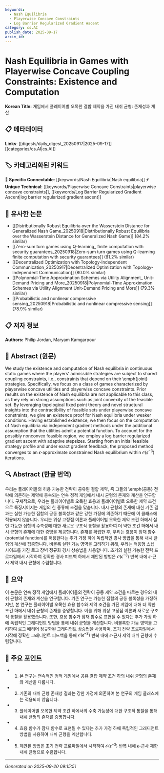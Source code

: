 ```yaml
---
keywords:
  - Nash Equilibria
  - Playerwise Concave Constraints
  - Log Barrier Regularized Gradient Ascent
category: cs.AI
publish_date: 2025-09-17
arxiv_id:
---
```


<!-- KEYWORD_LINKING_METADATA:
{
  "processed_timestamp": "2025-09-22 22:49:46.515873",
  "vocabulary_version": "1.0",
  "selected_keywords": [
    "Nash Equilibria",
    "Playerwise Concave Constraints",
    "Log Barrier Regularized Gradient Ascent"
  ],
  "rejected_keywords": [
    "Topological Fixed Point Theory"
  ],
  "similarity_scores": {
    "Nash Equilibria": 0.92,
    "Playerwise Concave Constraints": 0.8,
    "Log Barrier Regularized Gradient Ascent": 0.82
  },
  "extraction_method": "AI_prompt_based",
  "budget_applied": true
}
-->

# Nash Equilibria in Games with Playerwise Concave Coupling Constraints: Existence and Computation

**Korean Title:** 게임에서 플레이어별 오목한 결합 제약을 가진 내쉬 균형: 존재성과 계산

## 📋 메타데이터

**Links**: [[digests/daily_digest_20250917|2025-09-17]]     [[categories/cs.AI|cs.AI]]

## 🏷️ 카테고리화된 키워드
**🔗 Specific Connectable**: [[keywords/Nash Equilibria|Nash equilibria]]
**⚡ Unique Technical**: [[keywords/Playerwise Concave Constraints|playerwise concave constraints]], [[keywords/Log Barrier Regularized Gradient Ascent|log barrier regularized gradient ascent]]

## 🔗 유사한 논문
- [[Distributionally Robust Equilibria over the Wasserstein Distance for Generalized Nash Game_20250918|Distributionally Robust Equilibria over the Wasserstein Distance for Generalized Nash Game]] (84.2% similar)
- [[Zero-sum turn games using Q-learning_ finite computation with security guarantees_20250918|Zero-sum turn games using Q-learning finite computation with security guarantees]] (81.2% similar)
- [[Decentralized Optimization with Topology-Independent Communication_20250917|Decentralized Optimization with Topology-Independent Communication]] (80.0% similar)
- [[Polynomial-Time Approximation Schemes via Utility Alignment_ Unit-Demand Pricing and More_20250918|Polynomial-Time Approximation Schemes via Utility Alignment Unit-Demand Pricing and More]] (79.3% similar)
- [[Probabilistic and nonlinear compressive sensing_20250918|Probabilistic and nonlinear compressive sensing]] (78.9% similar)

## 📋 저자 정보

**Authors:** Philip Jordan, Maryam Kamgarpour

## 📄 Abstract (원문)

We study the existence and computation of Nash equilibria in continuous
static games where the players' admissible strategies are subject to shared
coupling constraints, i.e., constraints that depend on their \emph{joint}
strategies. Specifically, we focus on a class of games characterized by
playerwise concave utilities and playerwise concave constraints. Prior results
on the existence of Nash equilibria are not applicable to this class, as they
rely on strong assumptions such as joint convexity of the feasible set. By
leveraging topological fixed point theory and novel structural insights into
the contractibility of feasible sets under playerwise concave constraints, we
give an existence proof for Nash equilibria under weaker conditions. Having
established existence, we then focus on the computation of Nash equilibria via
independent gradient methods under the additional assumption that the utilities
admit a potential function. To account for the possibly nonconvex feasible
region, we employ a log barrier regularized gradient ascent with adaptive
stepsizes. Starting from an initial feasible strategy profile and under exact
gradient feedback, the proposed method converges to an $\epsilon$-approximate
constrained Nash equilibrium within $\mathcal{O}(\epsilon^{-3})$ iterations.

## 🔍 Abstract (한글 번역)

우리는 플레이어들의 허용 가능한 전략이 공유된 결합 제약, 즉 그들의 \emph{공동} 전략에 의존하는 제약에 종속되는 연속 정적 게임에서 내시 균형의 존재와 계산을 연구합니다. 구체적으로, 우리는 플레이어별로 오목한 효용과 플레이어별로 오목한 제약 조건으로 특징지어지는 게임의 한 종류에 초점을 맞춥니다. 내시 균형의 존재에 대한 기존 결과는 실현 가능한 집합의 공동 볼록성과 같은 강한 가정에 의존하기 때문에 이 클래스에 적용되지 않습니다. 우리는 위상 고정점 이론과 플레이어별 오목한 제약 조건 하에서 실현 가능한 집합의 수축성에 대한 새로운 구조적 통찰을 활용하여 더 약한 조건 하에서 내시 균형의 존재에 대한 증명을 제공합니다. 존재를 확립한 후, 우리는 효용이 잠재 함수(potential function)를 허용한다는 추가 가정 하에 독립적인 경사 방법을 통해 내시 균형의 계산에 집중합니다. 비볼록 실현 가능 영역을 고려하기 위해, 우리는 적응형 스텝 사이즈를 가진 로그 장벽 정규화 경사 상승법을 사용합니다. 초기의 실현 가능한 전략 프로파일에서 시작하여 정확한 경사 피드백 하에서 제안된 방법은 $\mathcal{O}(\epsilon^{-3})$ 반복 내에 $\epsilon$-근사 제약 내시 균형에 수렴합니다.

## 📝 요약

이 논문은 연속 정적 게임에서 플레이어들의 전략이 공동 제약 조건을 따르는 경우의 내쉬 균형의 존재와 계산을 연구합니다. 기존 연구는 가능한 집합의 공동 볼록성을 가정하지만, 본 연구는 플레이어별 오목한 효용 함수와 제약 조건을 가진 게임에 대해 더 약한 조건 하에서 내쉬 균형의 존재를 증명합니다. 이를 위해 위상 고정점 이론과 새로운 구조적 통찰을 활용했습니다. 또한, 효용 함수가 잠재 함수로 표현될 수 있다는 추가 가정 하에 독립적인 그래디언트 방법을 통해 내쉬 균형을 계산합니다. 비볼록한 가능 영역을 고려하여 로그 배리어 정규화된 그래디언트 상승법을 사용하며, 초기 전략 프로파일에서 시작해 정확한 그래디언트 피드백을 통해 $\mathcal{O}(\epsilon^{-3})$ 반복 내에 $\epsilon$-근사 제약 내쉬 균형에 수렴합니다.

## 🎯 주요 포인트

- 1. 본 연구는 연속적인 정적 게임에서 공유 결합 제약 조건 하의 내쉬 균형의 존재와 계산을 다룹니다.

- 2. 기존의 내쉬 균형 존재성 결과는 강한 가정에 의존하여 본 연구의 게임 클래스에는 적용되지 않습니다.

- 3. 플레이어별 오목한 제약 조건 하에서의 수축 가능성에 대한 구조적 통찰을 통해 내쉬 균형의 존재를 증명합니다.

- 4. 효용 함수가 잠재 함수로 표현될 수 있다는 추가 가정 하에 독립적인 그래디언트 방법을 사용하여 내쉬 균형을 계산합니다.

- 5. 제안된 방법은 초기 전략 프로파일에서 시작하여 $\mathcal{O}(\epsilon^{-3})$ 반복 내에 $\epsilon$-근사 제한 내쉬 균형으로 수렴합니다.

---

*Generated on 2025-09-20 09:15:51*